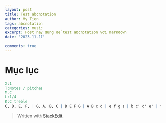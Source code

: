```yaml
---
layout: post
title: Test abcnotation
author: Vy Tien
tags: abcnotation
categories: music
excerpt: Post này dùng để test abcnotation với markdown
date: '2023-11-17'

comments: true
---
```


# Mục lục


```abc
X:1
T:Notes / pitches
M:C
L:1/4
K:C treble
C, D, E, F, | G, A, B, C | D E F G | A B c d | e f g a | b c' d' e' | f' g' a' b' |]
```
> Written with [StackEdit](https://stackedit.io/).


